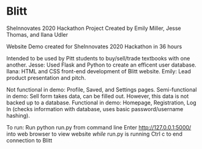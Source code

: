 # Blitt
SheInnovates 2020 Hackathon Project
Created by Emily Miller, Jesse Thomas, and Ilana Udler

Website Demo created for SheInnovates 2020 Hackathon in 36 hours

Intended to be used by Pitt students to buy/sell/trade textbooks with one another. 
Jesse: Used Flask and Python to create an efficent user database.
Ilana: HTML and CSS front-end development of Blitt website.
Emily: Lead product presentation and pitch.

Not functional in demo: Profile, Saved, and Settings pages.
Semi-functional in demo: Sell form takes data, can be filled out. However, this data is not backed up to a database.
Functional in demo: Homepage, Registration, Log In (checks information with database, uses basic password/username hashing).

To run:
Run python run.py from command line
Enter http://127.0.0.1:5000/ into web browser to view website *while* run.py is running
Ctrl c to end connection to Blitt


